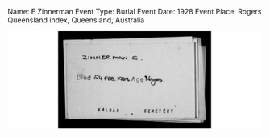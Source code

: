 Name:	E Zinnerman
Event Type:	Burial
Event Date:	1928
Event Place: Rogers Queensland index, Queensland, Australia

![image](./1928%20E%20Zimmermann%20burial.png)
